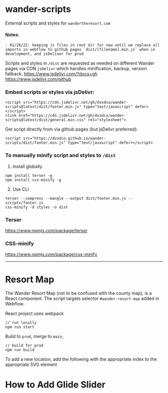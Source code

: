 # wander-scripts
External scripts and styles for `wandertheresort.com`

#### Notes:
```
- 01/26/22: keeping js files in root dir for now until we replace all imports in webflow to github pages `dist/[filename].min.js` when in development, and jsDeliver for prod
```

Scripts and styles in `/dist` are requested as needed on different Wander pages via CDN `jsDelivr` which handles minification, backup, version fallback.
https://www.jsdelivr.com/?docs=gh 
https://www.jsdelivr.com/github 

### Embed scripts or styles via jsDelivr:
```
<script src="https://cdn.jsdelivr.net/gh/dvxdco/wander-scripts@latest/dist/footer.min.js" type="text/javascript" defer></script>
<link href="https://cdn.jsdelivr.net/gh/dvxdco/wander-scripts@latest/dist/general.min.css" rel="stylesheet">
```

Get script directly from via github pages (but jsDelivr preferred):
```
<script src="https://dvxdco.github.io/wander-scripts/dist/footer.min.js" type="text/javascript" defer></script>
```

### To manually minify script and styles to `/dist`

1. Install globally
```
npm install terser -g
npm install css-minify -g
```

2. Use CLI
```
terser --compress --mangle --output dist/footer.min.js -- scripts/footer.js   
css-minify -d styles -o dist
```

### Terser
https://www.npmjs.com/package/terser

### CSS-minify
https://www.npmjs.com/package/css-minify

---

# Resort Map

The Wander Resort Map (not to be confused with the county map), is a React component. The script targets selector `#wander-resort-map` added in Webflow. 

React project uses webpack
```
// run locally
npm run start
```
Build to `prod`, merge to `main`,
```
// build for prod
npm run build
```

To add a new location, add the following with the appropriate index to the appropriate SVG element 


# How to Add Glide Slider